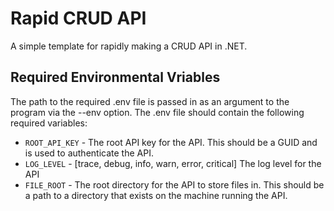# Rapid CRUD API
A simple template for rapidly making a CRUD API in .NET.

## Required Environmental Vriables
The path to the required .env file is passed in as an argument to the program via the --env option. The .env file should contain the following required variables:
- `ROOT_API_KEY` - The root API key for the API. This should be a GUID and is used to authenticate the API.
- `LOG_LEVEL` - [trace, debug, info, warn, error, critical] The log level for the API
- `FILE_ROOT` - The root directory for the API to store files in. This should be a path to a directory that exists on the machine running the API.